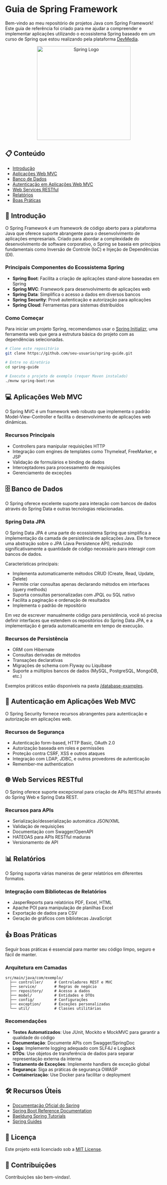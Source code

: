 # Guia de Spring Framework

Bem-vindo ao meu repositório de projetos Java com Spring Framework! Este guia de referência foi criado para me ajudar a compreender e implementar aplicações utilizando o ecossistema Spring baseado em um curso de Spring que estou realizando pela plataforma [DevMedia](https://www.devmedia.com.br/).

<p align="center">
  <img src="https://spring.io/img/spring.svg" alt="Spring Logo" width="300" />
</p>

## 📋 Conteúdo

- [Introdução](https://www.devmedia.com.br/spring/introducao)
- [Aplicações Web MVC](https://www.devmedia.com.br/spring/aplicacoes-web-mvc)
- [Banco de Dados](https://www.devmedia.com.br/spring/banco-de-dados)
- [Autenticação em Aplicações Web MVC](https://www.devmedia.com.br/spring/autenticacao-em-aplicacoes-web-mvc)
- [Web Services RESTful](https://www.devmedia.com.br/spring/web-services-restful)
- [Relatórios](https://www.devmedia.com.br/spring/relatorios)
- [Boas Práticas](https://www.devmedia.com.br/spring/boas-praticas)

## 🚀 Introdução

O Spring Framework é um framework de código aberto para a plataforma Java que oferece suporte abrangente para o desenvolvimento de aplicações empresariais. Criado para abordar a complexidade do desenvolvimento de software corporativo, o Spring se baseia em princípios fundamentais como Inversão de Controle (IoC) e Injeção de Dependências (DI).

### Principais Componentes do Ecossistema Spring

- **Spring Boot**: Facilita a criação de aplicações stand-alone baseadas em Spring
- **Spring MVC**: Framework para desenvolvimento de aplicações web
- **Spring Data**: Simplifica o acesso a dados em diversos bancos
- **Spring Security**: Provê autenticação e autorização para aplicações
- **Spring Cloud**: Ferramentas para sistemas distribuídos

### Como Começar

Para iniciar um projeto Spring, recomendamos usar o [Spring Initializr](https://start.spring.io/), uma ferramenta web que gera a estrutura básica do projeto com as dependências selecionadas.

```bash
# Clone este repositório
git clone https://github.com/seu-usuario/spring-guide.git

# Entre no diretório
cd spring-guide

# Execute o projeto de exemplo (requer Maven instalado)
./mvnw spring-boot:run
```

## 💻 Aplicações Web MVC

O Spring MVC é um framework web robusto que implementa o padrão Model-View-Controller e facilita o desenvolvimento de aplicações web dinâmicas.

### Recursos Principais

- Controllers para manipular requisições HTTP
- Integração com engines de templates como Thymeleaf, FreeMarker, e JSP
- Validação de formulários e binding de dados
- Interceptadores para processamento de requisições
- Gerenciamento de exceções

## 🗄️ Banco de Dados

O Spring oferece excelente suporte para interação com bancos de dados através do Spring Data e outras tecnologias relacionadas.

### Spring Data JPA
O Spring Data JPA é uma parte do ecossistema Spring que simplifica a implementação da camada de persistência de aplicações Java. Ele fornece uma abstração sobre o JPA (Java Persistence API), reduzindo significativamente a quantidade de código necessário para interagir com bancos de dados.

Características principais:
- Implementa automaticamente métodos CRUD (Create, Read, Update, Delete)
- Permite criar consultas apenas declarando métodos em interfaces (query methods)
- Suporta consultas personalizadas com JPQL ou SQL nativo
- Facilita a paginação e ordenação de resultados
- Implementa o padrão de repositório

Em vez de escrever manualmente código para persistência, você só precisa definir interfaces que estendem os repositórios do Spring Data JPA, e a implementação é gerada automaticamente em tempo de execução.

### Recursos de Persistência

- ORM com Hibernate
- Consultas derivadas de métodos
- Transações declarativas
- Migrações de schema com Flyway ou Liquibase
- Suporte a múltiplos bancos de dados (MySQL, PostgreSQL, MongoDB, etc.)

Exemplos práticos estão disponíveis na pasta [/database-examples](/database-examples).

## 🔐 Autenticação em Aplicações Web MVC

O Spring Security fornece recursos abrangentes para autenticação e autorização em aplicações web.


### Recursos de Segurança

- Autenticação form-based, HTTP Basic, OAuth 2.0
- Autorização baseada em roles e permissões
- Proteção contra CSRF, XSS e outros ataques
- Integração com LDAP, JDBC, e outros provedores de autenticação
- Remember-me authentication

## 🌐 Web Services RESTful

O Spring oferece suporte excepcional para criação de APIs RESTful através do Spring Web e Spring Data REST.

### Recursos para APIs

- Serialização/desserialização automática JSON/XML
- Validação de requisições
- Documentação com Swagger/OpenAPI
- HATEOAS para APIs RESTful maduras
- Versionamento de API


## 📊 Relatórios

O Spring suporta várias maneiras de gerar relatórios em diferentes formatos.

### Integração com Bibliotecas de Relatórios

- JasperReports para relatórios PDF, Excel, HTML
- Apache POI para manipulação de planilhas Excel
- Exportação de dados para CSV
- Geração de gráficos com bibliotecas JavaScript

## 👍 Boas Práticas

Seguir boas práticas é essencial para manter seu código limpo, seguro e fácil de manter.

### Arquitetura em Camadas

```
src/main/java/com/exemplo/
  ├── controller/     # Controladores REST e MVC
  ├── service/        # Regras de negócio
  ├── repository/     # Acesso a dados
  ├── model/          # Entidades e DTOs
  ├── config/         # Configurações
  ├── exception/      # Exceções personalizadas
  └── util/           # Classes utilitárias
```

### Recomendações

- **Testes Automatizados**: Use JUnit, Mockito e MockMVC para garantir a qualidade do código
- **Documentação**: Documente APIs com Swagger/SpringDoc
- **Logs**: Implemente logging adequado com SLF4J e Logback
- **DTOs**: Use objetos de transferência de dados para separar representação externa da interna
- **Tratamento de Exceções**: Implemente handlers de exceção global
- **Segurança**: Siga as práticas de segurança OWASP
- **Containerização**: Use Docker para facilitar o deployment

## 🛠️ Recursos Úteis

- [Documentação Oficial do Spring](https://spring.io/docs)
- [Spring Boot Reference Documentation](https://docs.spring.io/spring-boot/docs/current/reference/html/)
- [Baeldung Spring Tutorials](https://www.baeldung.com/spring-tutorial)
- [Spring Guides](https://spring.io/guides)

## 📝 Licença

Este projeto está licenciado sob a [MIT License](LICENSE).

## 👥 Contribuições

Contribuições são bem-vindas!.